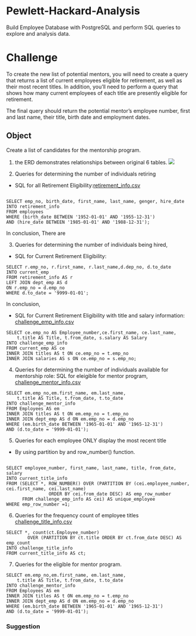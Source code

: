 # Pewlett-Hackard-Analysis
Build Employee Database with PostgreSQL and perform SQL queries to explore and analysis data. 


# Challenge

To create the new list of potential mentors, 
you will need to create a query that returns a list of current employees eligible for retirement, as well as their most recent titles. In addition, you’ll need to perform a query that shows how many current employees of each title are presently eligible for retirement. 

The final query should return the potential mentor’s employee number, first and last name, their title, birth date and employment dates.

## Object

Create a list of candidates for the mentorship program.


1. the ERD demonstrates relationships between original 6 tables.
![](/)

2. Queries for determining the number of individuals retiring 

- SQL for all Retirement Eligibility:[retirement_info.csv](/Data/retirement_info.csv)

```

SELECT emp_no, birth_date, first_name, last_name, genger, hire_date
INTO retirement_info
FROM employees
WHERE (birth_date BETWEEN '1952-01-01' AND '1955-12-31')
AND (hire_date BETWEEN '1985-01-01' AND '1988-12-31');
```

In conclusion, There are 

3. Queries for determining the number of individuals being hired,
- SQL for Current Retirement Eligibility:
```
SELECT r.emp_no, r.first_name, r.last_name,d.dep_no, d.to_date
INTO current_emp
FROM retirement_info AS r
LEFT JOIN dept_emp AS d
ON r.emp_no = d.emp_no
WHERE d.to_date = '9999-01-01';
```


In conclusion, 

- SQL for Current Retirement Eligibility with title and salary information:
[challenge_emp_info.csv](/Data/challenge_emp_info.csv)
```
SELECT ce.emp_no AS Employee_number,ce.first_name, ce.last_name, 
    t.title AS Title, t.from_date, s.salary AS Salary
INTO challenge_emp_info
FROM current_emp AS ce
INNER JOIN titles AS t ON ce.emp_no = t.emp_no
INNER JOIN salaries AS s ON ce.emp_no = s.emp_no;

```
4. Queries for determining the number of individuals available for mentorship role:
SQL for eleigible for mentor program, [challenge_mentor_info.csv](/Data/challenge_mentor_info.csv)
```
SELECT em.emp_no,em.first_name, em.last_name, 
    t.title AS Title, t.from_date, t.to_date
INTO challenge_mentor_info
FROM Employees AS em
INNER JOIN titles AS t ON em.emp_no = t.emp_no
INNER JOIN dept_emp AS d ON em.emp_no = d.emp_no
WHERE (em.birth_date BETWEEN '1965-01-01' AND '1965-12-31')
AND (d.to_date = '9999-01-01');
```

5. Queries for each employee ONLY display the most recent title

- By using partition by and row_number() function.
```

SELECT employee_number, first_name, last_name, title, from_date, salary
INTO current_title_info
FROM (SELECT *, ROW_NUMBER() OVER (PARTITION BY (cei.employee_number, cei.first_name, cei.last_name)
                ORDER BY cei.from_date DESC) AS emp_row_number
      FROM challenge_emp_info AS cei) AS unique_employee	  
WHERE emp_row_number =1;
```

6. Queries for the frequency count of employee titles 
[challenge_title_info.csv](/Data/challenge_title_info.csv)
```
SELECT *, count(ct.Employee_number) 
		OVER (PARTITION BY ct.title ORDER BY ct.from_date DESC) AS emp_count
INTO challenge_title_info
FROM current_title_info AS ct;
```

7. Queries for the eligible for mentor program. []()

```
SELECT em.emp_no,em.first_name, em.last_name, 
    t.title AS Title, t.from_date, t.to_date
INTO challenge_mentor_info
FROM Employees AS em
INNER JOIN titles AS t ON em.emp_no = t.emp_no
INNER JOIN dept_emp AS d ON em.emp_no = d.emp_no
WHERE (em.birth_date BETWEEN '1965-01-01' AND '1965-12-31')
AND (d.to_date = '9999-01-01');
```
### Suggestion


